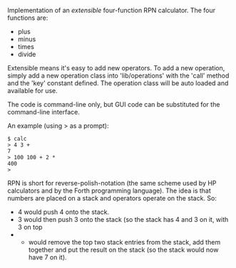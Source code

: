 Implementation of an *extensible* four-function RPN calculator. The four functions are:
* plus
* minus
* times
* divide

Extensible means it's easy to add new operators. To add a new operation, simply add a new operation class into 'lib/operations' with the 'call' method and the 'key' constant defined. The operation class will be auto loaded and available for use. 

The code is command-line only, but GUI code can be substituted for the command-line interface. 

An example (using > as a prompt):

	$ calc
	> 4 3 +
	7
	> 100 100 + 2 *
	400
	> 

RPN is short for reverse-polish-notation (the same scheme used by HP calculators and by the Forth programming language). The idea is that numbers are placed on a stack and operators operate on the stack. So:

* 4 would push 4 onto the stack.
* 3 would then push 3 onto the stack (so the stack has 4 and 3 on it, with 3 on top
* + would remove the top two stack entries from the stack, add them together and put the result on the stack (so the stack would now have 7 on it).
